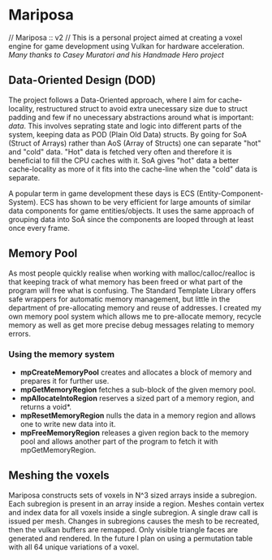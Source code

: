# Mariposa
 // Mariposa :: v2 //
This is a personal project aimed at creating a voxel engine for game development using Vulkan for hardware acceleration.
*Many thanks to Casey Muratori and his Handmade Hero project*

## Data-Oriented Design (DOD)
The project follows a Data-Oriented approach, where I aim for cache-locality, restructured struct to avoid extra unecessary size
due to struct padding and few if no unecessary abstractions around what is important: _data_. This involves seprating state and
logic into different parts of the system, keeping data as POD (Plain Old Data) structs. By going for SoA (Struct of Arrays) rather
than AoS (Array of Structs) one can separate "hot" and "cold" data. "Hot" data is fetched very often and therefore it is beneficial
to fill the CPU caches with it. SoA gives "hot" data a better cache-locality as more of it fits into the cache-line when the "cold"
data is separate.

A popular term in game development these days is ECS (Entity-Component-System). ECS has shown to be very efficient for large amounts
of similar data components for game entities/objects. It uses the same approach of grouping data into SoA since the components are
looped through at least once every frame.

## Memory Pool
As most people quickly realise when working with malloc/calloc/realloc is that keeping track of what memory has been freed
or what part of the program will free what is confusing. The Standard Template Library offers safe wrappers for automatic memory
management, but little in the department of pre-allocating memory and reuse of addresses. I created my own memory pool system
which allows me to pre-allocate memory, recycle memory as well as get more precise debug messages relating to memory errors.

### Using the memory system
* **mpCreateMemoryPool** creates and allocates a block of memory and prepares it for further use.
* **mpGetMemoryRegion** fetches a sub-block of the given memory pool.
* **mpAllocateIntoRegion** reserves a sized part of a memory region, and returns a void*.
* **mpResetMemoryRegion** nulls the data in a memory region and allows one to write new data into it.
* **mpFreeMemoryRegion** releases a given region back to the memory pool and allows another part of the program
to fetch it with mpGetMemoryRegion.

## Meshing the voxels
Mariposa constructs sets of voxels in N^3 sized arrays inside a subregion. Each subregion is present in an array inside a
region. Meshes contain vertex and index data for all voxels inside a single subregion. A single draw call is issued per mesh.
Changes in subregions causes the mesh to be recreated, then the vulkan buffers are remapped. Only visible triangle faces are
generated and rendered. In the future I plan on using a permutation table with all 64 unique variations of a voxel.
